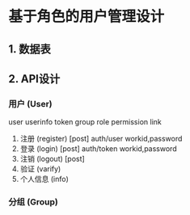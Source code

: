 # 基于角色的用户管理设计

## 1. 数据表

## 2. API设计

### 用户 (User)
user
userinfo
token
group
role
permission
link


1. 注册 (register) [post] auth/user workid,password
2. 登录 (login) [post] auth/token workid,password
3. 注销 (logout) [post]
4. 验证 (varify)
5. 个人信息 (info)

### 分组 (Group)
